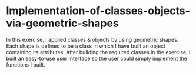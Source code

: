 # Implementation-of-classes-objects-via-geometric-shapes
In this exercise, I applied classes &amp; objects by using geometric shapes. Each shape is defined to be a class in which I have built an object containing its attributes. After building the required classes in the exercise, I built an easy-to-use user interface so the user could simply implement the functions I built.
